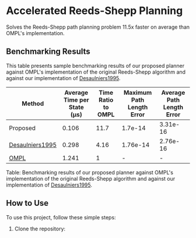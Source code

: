# Accelerated Reeds-Shepp Planning

Solves the Reeds-Shepp path planning problem 11.5x faster on average than OMPL's implementation. 

## Benchmarking Results

This table presents sample benchmarking results of our proposed planner against OMPL's implementation of the original Reeds-Shepp algorithm and against our implementation of [Desaulniers1995].

| Method                        | Average Time per State (µs) | Time Ratio to OMPL | Maximum Path Length Error | Average Path Length Error |
|-------------------------------|-----------------------------------------------|--------------------|---------------------------|---------------------------|
| Proposed                      | 0.106                                         | 11.7               | 1.7e-14             | 3.31e-16            |
| [Desaulniers1995]             | 0.298                                         | 4.16               | 1.76e-14            | 2.76e-16            |
| [OMPL]                        | 1.241                                         | 1                  | -                         | -                         |

Table: Benchmarking results of our proposed planner against OMPL's implementation of the original Reeds-Shepp algorithm and against our implementation of [Desaulniers1995].

[Desaulniers1995]: #https://ieeexplore.ieee.org/document/478429
[OMPL]: #https://ompl.kavrakilab.org/ReedsSheppStateSpace_8cpp_source.html

## How to Use

To use this project, follow these simple steps:

1. Clone the repository:
